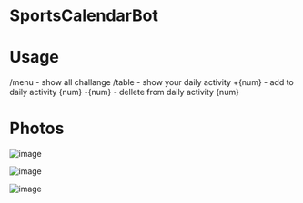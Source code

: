 # SportsCalendarBot

# Usage

/menu - show all challange
/table - show your daily activity
+{num} - add to daily activity {num}
-{num} - dellete from daily activity {num}

# Photos
![image](https://user-images.githubusercontent.com/67559040/160256540-9da4c861-ea7f-45d3-8b11-ba109bde595b.png)


![image](https://user-images.githubusercontent.com/67559040/160256557-bec28772-08ec-4f44-b434-b802b87b5930.png)

![image](https://user-images.githubusercontent.com/67559040/160256568-60ce89bc-1991-4910-8a57-19b9da83e0a2.png)
